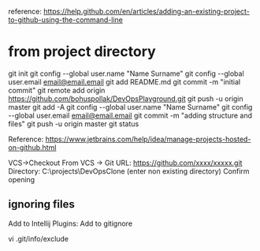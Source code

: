 reference: https://help.github.com/en/articles/adding-an-existing-project-to-github-using-the-command-line

# from project directory
git init
git config --global user.name "Name Surname"
git config --global user.email email@email.email
git add README.md
git commit -m "initial commit"
git remote add origin https://github.com/bohuspollak/DevOpsPlayground.git
git push -u origin master
git add -A
git config --global user.name "Name Surname"
git config --global user.email email@email.email
git commit -m "adding structure and files"
git push -u origin master
git status

Reference: https://www.jetbrains.com/help/idea/manage-projects-hosted-on-github.html

VCS->Checkout From VCS -> Git
URL: https://github.com/xxxx/xxxxx.git
Directory: C:\projects\DevOpsClone (enter non existing directory)
Confirm opening


## ignoring files
Add to Intellij Plugins: Add to gitignore

vi .git/info/exclude




